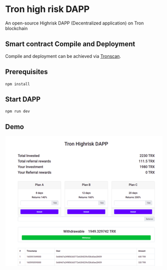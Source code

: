 # Tron high risk DAPP
An open-source Highrisk DAPP (Decentralized application) on Tron blockchain


## Smart contract Compile and Deployment
Compile and deployment can be achieved via [Tronscan](https://www.tronscan.org).

## Prerequisites
```
npm install
```


## Start DAPP
```
npm run dev
```

## Demo
![demo](./demo.png)



